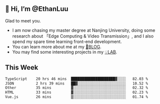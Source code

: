 ## 👋 Hi, I’m @EthanLuu

Glad to meet you.

- I am now chasing my master degree at Nanjing University, doing some research about 「Edge Computing & Video Transmission」, and I also spend my spare time learning front-end development.
- You can learn more about me at my [📝BLOG](https://blog.ethanloo.cn).
- You may find some interesting projects in my [💡LAB](https://lab.ethanloo.cn).

## This Week
<!--START_SECTION:waka-->

```txt
TypeScript    20 hrs 46 mins  ████████████████████▓░░░░   82.03 %
JSON          2 hrs 39 mins   ██▓░░░░░░░░░░░░░░░░░░░░░░   10.52 %
Other         35 mins         ▓░░░░░░░░░░░░░░░░░░░░░░░░   02.32 %
HTML          33 mins         ▓░░░░░░░░░░░░░░░░░░░░░░░░   02.23 %
Vue.js        26 mins         ▒░░░░░░░░░░░░░░░░░░░░░░░░   01.74 %
```

<!--END_SECTION:waka-->

